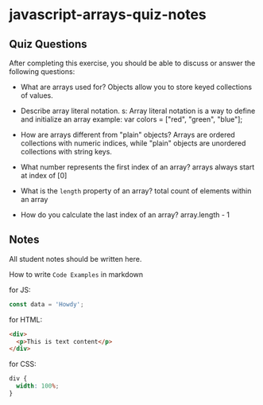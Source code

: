 # javascript-arrays-quiz-notes

## Quiz Questions

After completing this exercise, you should be able to discuss or answer the following questions:

- What are arrays used for?
  Objects allow you to store keyed collections of values.
- Describe array literal notation.
  s: Array literal notation is a way to define and initialize an array
  example: var colors = ["red", "green", "blue"];

- How are arrays different from "plain" objects?
  Arrays are ordered collections with numeric indices, while "plain" objects are unordered collections with string keys.
- What number represents the first index of an array?
  arrays always start at index of [0]
- What is the `length` property of an array?
  total count of elements within an array
- How do you calculate the last index of an array?
  array.length - 1

## Notes

All student notes should be written here.

How to write `Code Examples` in markdown

for JS:

```javascript
const data = 'Howdy';
```

for HTML:

```html
<div>
  <p>This is text content</p>
</div>
```

for CSS:

```css
div {
  width: 100%;
}
```
